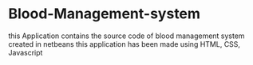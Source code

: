# Blood-Management-system
this Application contains the source code of blood management system created in netbeans 
this application has been made using HTML, CSS, Javascript
